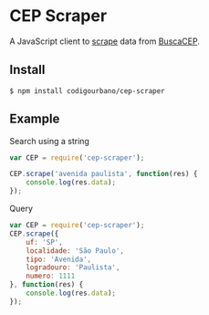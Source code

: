 # CEP Scraper

A JavaScript client to [scrape](https://en.wikipedia.org/wiki/Web_scraping) data from [BuscaCEP](http://www.buscacep.correios.com.br/).

## Install

```
$ npm install codigourbano/cep-scraper
```

## Example

Search using a string
```javascript
var CEP = require('cep-scraper');

CEP.scrape('avenida paulista', function(res) {
	console.log(res.data);
});
```

Query
```javascript
var CEP = require('cep-scraper');
CEP.scrape({
	uf: 'SP',
	localidade: 'São Paulo',
	tipo: 'Avenida',
	logradouro: 'Paulista',
	numero: 1111
}, function(res) {
	console.log(res.data);
});
```